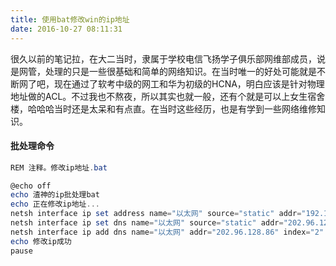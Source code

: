 ```yaml
---
title: 使用bat修改win的ip地址
date: 2016-10-27 08:11:31
---
```


很久以前的笔记拉，在大二当时，隶属于学校电信飞扬学子俱乐部网维部成员，说是网管，处理的只是一些很基础和简单的网络知识。在当时唯一的好处可能就是不断网了吧，现在通过了软考中级的网工和华为初级的HCNA，明白应该是针对物理地址做的ACL。不过我也不熬夜，所以其实也就一般，还有个就是可以上女生宿舍楼，哈哈哈当时还是太呆和有点直。在当时这些经历，也是有学到一些网络维修知识。



#### 批处理命令

```powershell
REM 注释。修改ip地址.bat

@echo off
echo 渣神的ip批处理bat
echo 正在修改ip地址...
netsh interface ip set address name="以太网" source="static" addr="192.168.186.14" mask="255.255.255.0" gateway="192.168.186.1"
netsh interface ip set dns name="以太网" source="static" addr="202.96.128.166"
netsh interface ip add dns name="以太网" addr="202.96.128.86" index="2"
echo 修改ip成功
pause
```


